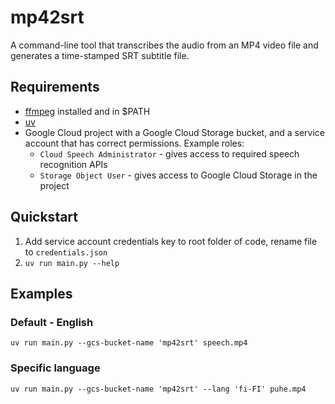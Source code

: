 # mp42srt

A command-line tool that transcribes the audio from an MP4 video file and generates a time-stamped SRT subtitle file.

## Requirements
- [ffmpeg](https://ffmpeg.org/) installed and in $PATH
- [uv](https://docs.astral.sh/uv/)
- Google Cloud project with a Google Cloud Storage bucket, and a service account that has correct permissions. Example roles:
  - `Cloud Speech Administrator` - gives access to required speech recognition APIs
  - `Storage Object User` - gives access to Google Cloud Storage in the project

## Quickstart
1. Add service account credentials key to root folder of code, rename file to `credentials.json`
2. `uv run main.py --help`

## Examples

### Default - English
`uv run main.py --gcs-bucket-name 'mp42srt' speech.mp4`

### Specific language
`uv run main.py --gcs-bucket-name 'mp42srt' --lang 'fi-FI' puhe.mp4`
